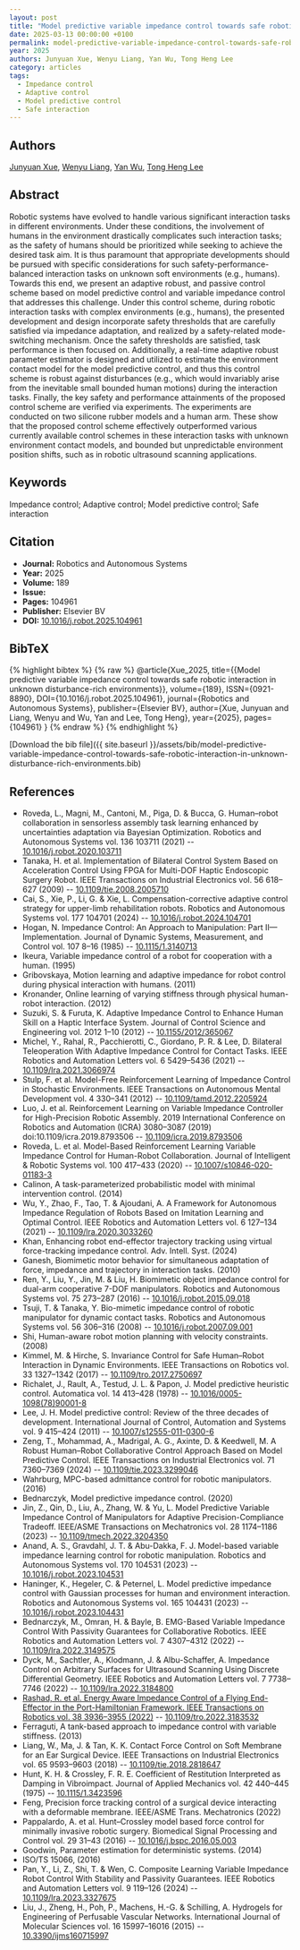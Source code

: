 ```yaml
---
layout: post
title: "Model predictive variable impedance control towards safe robotic interaction in unknown disturbance-rich environments"
date: 2025-03-13 00:00:00 +0100
permalink: model-predictive-variable-impedance-control-towards-safe-robotic-interaction-in-unknown-disturbance-rich-environments
year: 2025
authors: Junyuan Xue, Wenyu Liang, Yan Wu, Tong Heng Lee
category: articles
tags:
  - Impedance control
  - Adaptive control
  - Model predictive control
  - Safe interaction
---
```

 
## Authors
[Junyuan Xue](authors/junyuan-xue), [Wenyu Liang](authors/wenyu-liang), [Yan Wu](authors/yan-wu), [Tong Heng Lee](authors/tong-heng-lee)
 
## Abstract
Robotic systems have evolved to handle various significant interaction tasks in different environments. Under these conditions, the involvement of humans in the environment drastically complicates such interaction tasks; as the safety of humans should be prioritized while seeking to achieve the desired task aim. It is thus paramount that appropriate developments should be pursued with specific considerations for such safety-performance-balanced interaction tasks on unknown soft environments (e.g., humans). Towards this end, we present an adaptive robust, and passive control scheme based on model predictive control and variable impedance control that addresses this challenge. Under this control scheme, during robotic interaction tasks with complex environments (e.g., humans), the presented development and design incorporate safety thresholds that are carefully satisfied via impedance adaptation, and realized by a safety-related mode-switching mechanism. Once the safety thresholds are satisfied, task performance is then focused on. Additionally, a real-time adaptive robust parameter estimator is designed and utilized to estimate the environment contact model for the model predictive control, and thus this control scheme is robust against disturbances (e.g., which would invariably arise from the inevitable small bounded human motions) during the interaction tasks. Finally, the key safety and performance attainments of the proposed control scheme are verified via experiments. The experiments are conducted on two silicone rubber models and a human arm. These show that the proposed control scheme effectively outperformed various currently available control schemes in these interaction tasks with unknown environment contact models, and bounded but unpredictable environment position shifts, such as in robotic ultrasound scanning applications.
 
## Keywords
Impedance control; Adaptive control; Model predictive control; Safe interaction
 
## Citation
- **Journal:** Robotics and Autonomous Systems
- **Year:** 2025
- **Volume:** 189
- **Issue:** 
- **Pages:** 104961
- **Publisher:** Elsevier BV
- **DOI:** [10.1016/j.robot.2025.104961](https://doi.org/10.1016/j.robot.2025.104961)
 
## BibTeX
{% highlight bibtex %}
{% raw %}
@article{Xue_2025,
  title={{Model predictive variable impedance control towards safe robotic interaction in unknown disturbance-rich environments}},
  volume={189},
  ISSN={0921-8890},
  DOI={10.1016/j.robot.2025.104961},
  journal={Robotics and Autonomous Systems},
  publisher={Elsevier BV},
  author={Xue, Junyuan and Liang, Wenyu and Wu, Yan and Lee, Tong Heng},
  year={2025},
  pages={104961}
}
{% endraw %}
{% endhighlight %}
 
[Download the bib file]({{ site.baseurl }}/assets/bib/model-predictive-variable-impedance-control-towards-safe-robotic-interaction-in-unknown-disturbance-rich-environments.bib)
 
## References
- Roveda, L., Magni, M., Cantoni, M., Piga, D. & Bucca, G. Human–robot collaboration in sensorless assembly task learning enhanced by uncertainties adaptation via Bayesian Optimization. Robotics and Autonomous Systems vol. 136 103711 (2021) -- [10.1016/j.robot.2020.103711](https://doi.org/10.1016/j.robot.2020.103711)
- Tanaka, H. et al. Implementation of Bilateral Control System Based on Acceleration Control Using FPGA for Multi-DOF Haptic Endoscopic Surgery Robot. IEEE Transactions on Industrial Electronics vol. 56 618–627 (2009) -- [10.1109/tie.2008.2005710](https://doi.org/10.1109/tie.2008.2005710)
- Cai, S., Xie, P., Li, G. & Xie, L. Compensation-corrective adaptive control strategy for upper-limb rehabilitation robots. Robotics and Autonomous Systems vol. 177 104701 (2024) -- [10.1016/j.robot.2024.104701](https://doi.org/10.1016/j.robot.2024.104701)
- Hogan, N. Impedance Control: An Approach to Manipulation: Part II—Implementation. Journal of Dynamic Systems, Measurement, and Control vol. 107 8–16 (1985) -- [10.1115/1.3140713](https://doi.org/10.1115/1.3140713)
- Ikeura, Variable impedance control of a robot for cooperation with a human. (1995)
- Gribovskaya, Motion learning and adaptive impedance for robot control during physical interaction with humans. (2011)
- Kronander, Online learning of varying stiffness through physical human-robot interaction. (2012)
- Suzuki, S. & Furuta, K. Adaptive Impedance Control to Enhance Human Skill on a Haptic Interface System. Journal of Control Science and Engineering vol. 2012 1–10 (2012) -- [10.1155/2012/365067](https://doi.org/10.1155/2012/365067)
- Michel, Y., Rahal, R., Pacchierotti, C., Giordano, P. R. & Lee, D. Bilateral Teleoperation With Adaptive Impedance Control for Contact Tasks. IEEE Robotics and Automation Letters vol. 6 5429–5436 (2021) -- [10.1109/lra.2021.3066974](https://doi.org/10.1109/lra.2021.3066974)
- Stulp, F. et al. Model-Free Reinforcement Learning of Impedance Control in Stochastic Environments. IEEE Transactions on Autonomous Mental Development vol. 4 330–341 (2012) -- [10.1109/tamd.2012.2205924](https://doi.org/10.1109/tamd.2012.2205924)
- Luo, J. et al. Reinforcement Learning on Variable Impedance Controller for High-Precision Robotic Assembly. 2019 International Conference on Robotics and Automation (ICRA) 3080–3087 (2019) doi:10.1109/icra.2019.8793506 -- [10.1109/icra.2019.8793506](https://doi.org/10.1109/icra.2019.8793506)
- Roveda, L. et al. Model-Based Reinforcement Learning Variable Impedance Control for Human-Robot Collaboration. Journal of Intelligent &amp; Robotic Systems vol. 100 417–433 (2020) -- [10.1007/s10846-020-01183-3](https://doi.org/10.1007/s10846-020-01183-3)
- Calinon, A task-parameterized probabilistic model with minimal intervention control. (2014)
- Wu, Y., Zhao, F., Tao, T. & Ajoudani, A. A Framework for Autonomous Impedance Regulation of Robots Based on Imitation Learning and Optimal Control. IEEE Robotics and Automation Letters vol. 6 127–134 (2021) -- [10.1109/lra.2020.3033260](https://doi.org/10.1109/lra.2020.3033260)
- Khan, Enhancing robot end-effector trajectory tracking using virtual force-tracking impedance control. Adv. Intell. Syst. (2024)
- Ganesh, Biomimetic motor behavior for simultaneous adaptation of force, impedance and trajectory in interaction tasks. (2010)
- Ren, Y., Liu, Y., Jin, M. & Liu, H. Biomimetic object impedance control for dual-arm cooperative 7-DOF manipulators. Robotics and Autonomous Systems vol. 75 273–287 (2016) -- [10.1016/j.robot.2015.09.018](https://doi.org/10.1016/j.robot.2015.09.018)
- Tsuji, T. & Tanaka, Y. Bio-mimetic impedance control of robotic manipulator for dynamic contact tasks. Robotics and Autonomous Systems vol. 56 306–316 (2008) -- [10.1016/j.robot.2007.09.001](https://doi.org/10.1016/j.robot.2007.09.001)
- Shi, Human-aware robot motion planning with velocity constraints. (2008)
- Kimmel, M. & Hirche, S. Invariance Control for Safe Human–Robot Interaction in Dynamic Environments. IEEE Transactions on Robotics vol. 33 1327–1342 (2017) -- [10.1109/tro.2017.2750697](https://doi.org/10.1109/tro.2017.2750697)
- Richalet, J., Rault, A., Testud, J. L. & Papon, J. Model predictive heuristic control. Automatica vol. 14 413–428 (1978) -- [10.1016/0005-1098(78)90001-8](https://doi.org/10.1016/0005-1098(78)90001-8)
- Lee, J. H. Model predictive control: Review of the three decades of development. International Journal of Control, Automation and Systems vol. 9 415–424 (2011) -- [10.1007/s12555-011-0300-6](https://doi.org/10.1007/s12555-011-0300-6)
- Zeng, T., Mohammad, A., Madrigal, A. G., Axinte, D. & Keedwell, M. A Robust Human–Robot Collaborative Control Approach Based on Model Predictive Control. IEEE Transactions on Industrial Electronics vol. 71 7360–7369 (2024) -- [10.1109/tie.2023.3299046](https://doi.org/10.1109/tie.2023.3299046)
- Wahrburg, MPC-based admittance control for robotic manipulators. (2016)
- Bednarczyk, Model predictive impedance control. (2020)
- Jin, Z., Qin, D., Liu, A., Zhang, W. & Yu, L. Model Predictive Variable Impedance Control of Manipulators for Adaptive Precision-Compliance Tradeoff. IEEE/ASME Transactions on Mechatronics vol. 28 1174–1186 (2023) -- [10.1109/tmech.2022.3204350](https://doi.org/10.1109/tmech.2022.3204350)
- Anand, A. S., Gravdahl, J. T. & Abu-Dakka, F. J. Model-based variable impedance learning control for robotic manipulation. Robotics and Autonomous Systems vol. 170 104531 (2023) -- [10.1016/j.robot.2023.104531](https://doi.org/10.1016/j.robot.2023.104531)
- Haninger, K., Hegeler, C. & Peternel, L. Model predictive impedance control with Gaussian processes for human and environment interaction. Robotics and Autonomous Systems vol. 165 104431 (2023) -- [10.1016/j.robot.2023.104431](https://doi.org/10.1016/j.robot.2023.104431)
- Bednarczyk, M., Omran, H. & Bayle, B. EMG-Based Variable Impedance Control With Passivity Guarantees for Collaborative Robotics. IEEE Robotics and Automation Letters vol. 7 4307–4312 (2022) -- [10.1109/lra.2022.3149575](https://doi.org/10.1109/lra.2022.3149575)
- Dyck, M., Sachtler, A., Klodmann, J. & Albu-Schaffer, A. Impedance Control on Arbitrary Surfaces for Ultrasound Scanning Using Discrete Differential Geometry. IEEE Robotics and Automation Letters vol. 7 7738–7746 (2022) -- [10.1109/lra.2022.3184800](https://doi.org/10.1109/lra.2022.3184800)
- [Rashad, R. et al. Energy Aware Impedance Control of a Flying End-Effector in the Port-Hamiltonian Framework. IEEE Transactions on Robotics vol. 38 3936–3955 (2022)](energy-aware-impedance-control-of-a-flying-end-effector-in-the-port-hamiltonian-framework) -- [10.1109/tro.2022.3183532](https://doi.org/10.1109/tro.2022.3183532)
- Ferraguti, A tank-based approach to impedance control with variable stiffness. (2013)
- Liang, W., Ma, J. & Tan, K. K. Contact Force Control on Soft Membrane for an Ear Surgical Device. IEEE Transactions on Industrial Electronics vol. 65 9593–9603 (2018) -- [10.1109/tie.2018.2818647](https://doi.org/10.1109/tie.2018.2818647)
- Hunt, K. H. & Crossley, F. R. E. Coefficient of Restitution Interpreted as Damping in Vibroimpact. Journal of Applied Mechanics vol. 42 440–445 (1975) -- [10.1115/1.3423596](https://doi.org/10.1115/1.3423596)
- Feng, Precision force tracking control of a surgical device interacting with a deformable membrane. IEEE/ASME Trans. Mechatronics (2022)
- Pappalardo, A. et al. Hunt–Crossley model based force control for minimally invasive robotic surgery. Biomedical Signal Processing and Control vol. 29 31–43 (2016) -- [10.1016/j.bspc.2016.05.003](https://doi.org/10.1016/j.bspc.2016.05.003)
- Goodwin, Parameter estimation for deterministic systems. (2014)
- ISO/TS 15066, (2016)
- Pan, Y., Li, Z., Shi, T. & Wen, C. Composite Learning Variable Impedance Robot Control With Stability and Passivity Guarantees. IEEE Robotics and Automation Letters vol. 9 119–126 (2024) -- [10.1109/lra.2023.3327675](https://doi.org/10.1109/lra.2023.3327675)
- Liu, J., Zheng, H., Poh, P., Machens, H.-G. & Schilling, A. Hydrogels for Engineering of Perfusable Vascular Networks. International Journal of Molecular Sciences vol. 16 15997–16016 (2015) -- [10.3390/ijms160715997](https://doi.org/10.3390/ijms160715997)

